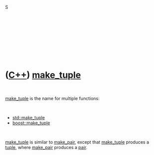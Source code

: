S





 

 

 

 

 

([C++](Cpp.md)) [make\_tuple](CppMake_tuple.md)
=================================================

 

[make\_tuple](CppMake_tuple.md) is the name for multiple functions:

 

-   [std::make\_tuple](CppStdMake_tuple.md)
-   [boost::make\_tuple](CppBoostMake_tuple.md)

 

[make\_tuple](CppMake_tuple.md) is similar to
[make\_pair](CppMake_pair.md), except that
[make\_tuple](CppMake_tuple.md) produces a [tuple](CppTuple.md), where
[make\_pair](CppMake_pair.md) produces a [pair](CppPair.md).

 

 

 

 

 





 



